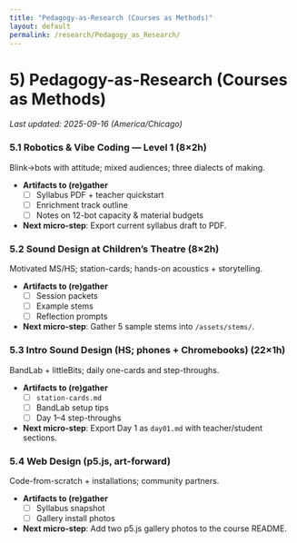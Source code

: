 ```yaml
---
title: "Pedagogy-as-Research (Courses as Methods)"
layout: default
permalink: /research/Pedagogy_as_Research/
---
```


<!-- Filename: 5_Pedagogy_as_Research.md -->
# 5) Pedagogy-as-Research (Courses as Methods)

_Last updated: 2025-09-16 (America/Chicago)_

### 5.1 Robotics & Vibe Coding — Level 1 (8×2h)
Blink→bots with attitude; mixed audiences; three dialects of making.
- **Artifacts to (re)gather**
  - [ ] Syllabus PDF + teacher quickstart
  - [ ] Enrichment track outline
  - [ ] Notes on 12-bot capacity & material budgets
- **Next micro-step**: Export current syllabus draft to PDF.

### 5.2 Sound Design at Children’s Theatre (8×2h)
Motivated MS/HS; station-cards; hands-on acoustics + storytelling.
- **Artifacts to (re)gather**
  - [ ] Session packets
  - [ ] Example stems
  - [ ] Reflection prompts
- **Next micro-step**: Gather 5 sample stems into `/assets/stems/`.

### 5.3 Intro Sound Design (HS; phones + Chromebooks) (22×1h)
BandLab + littleBits; daily one-cards and step-throughs.
- **Artifacts to (re)gather**
  - [ ] `station-cards.md`
  - [ ] BandLab setup tips
  - [ ] Day 1–4 step-throughs
- **Next micro-step**: Export Day 1 as `day01.md` with teacher/student sections.

### 5.4 Web Design (p5.js, art-forward)
Code-from-scratch + installations; community partners.
- **Artifacts to (re)gather**
  - [ ] Syllabus snapshot
  - [ ] Gallery install photos
- **Next micro-step**: Add two p5.js gallery photos to the course README.
